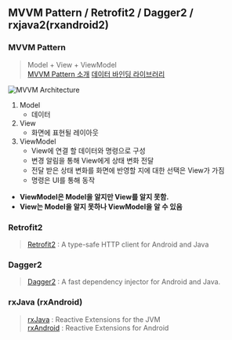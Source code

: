 ## MVVM Pattern / Retrofit2 / Dagger2 / rxjava2(rxandroid2)

### MVVM Pattern
> Model + View + ViewModel <br/>
> [MVVM Pattern 소개](https://docs.microsoft.com/en-us/xamarin/xamarin-forms/enterprise-application-patterns/mvvm)
> [데이터 바인딩 라이브러리](https://developer.android.com/topic/libraries/data-binding/)

![MVVM Architecture](https://docs.microsoft.com/en-us/xamarin/xamarin-forms/enterprise-application-patterns/mvvm-images/mvvm.png)

1. Model
    * 데이터
2. View
    * 화면에 표현될 레이아웃
3. ViewModel
    * View에 연결 할 데이터와 명령으로 구성
    * 변경 알림을 통해 View에게 상태 변화 전달
    * 전달 받은 상태 변화를 화면에 반영할 지에 대한 선택은 View가 가짐
    * 명령은 UI를 통해 동작

* **ViewModel은 Model을 알지만 View를 알지 못함.**
* **View는 Model을 알지 못하나 ViewModel을 알 수 있음**


### Retrofit2
> [Retrofit2](https://square.github.io/retrofit/) : A type-safe HTTP client for Android and Java

### Dagger2
> [Dagger2](https://github.com/google/dagger) : A fast dependency injector for Android and Java.

### rxJava (rxAndroid)
> [rxJava](https://github.com/ReactiveX/RxJava) :  Reactive Extensions for the JVM <br/>
> [rxAndroid](https://github.com/ReactiveX/RxAndroid) : Reactive Extensions for Android
